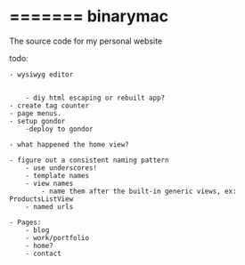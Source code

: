 =======
binarymac
=========


The source code for my personal website


todo:


    - wysiwyg editor

        
        - diy html escaping or rebuilt app?
    - create tag counter
    - page menus.
    - setup gondor
        -deploy to gondor

    - what happened the home view?

    - figure out a consistent naming pattern
        - use underscores!
        - template names
        - view names
            - name them after the built-in generic views, ex: ProductsListView
        - named urls

    - Pages:
        - blog
        - work/portfolio
        - home?
        - contact
